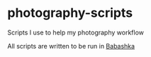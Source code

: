 # photography-scripts

Scripts I use to help my photography workflow

All scripts are written to be run in [Babashka](https://babashka.org/)
